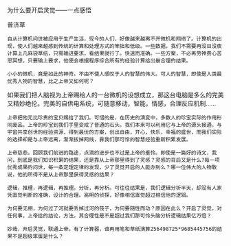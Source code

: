 为什么要开启灵觉——一点感悟

普济草


    自从计算机问世被应用于生产生活，现今的人们，好像越来越离不开微机和网络了。计算机的出现，使人们越来越感到传统的计算和处理方式的笨拙和低级。一些数据，我们不需要再没日没夜计算上几麻袋草纸，只需输进要求，看结果就行了。快速而准确。一些方案，不必再劳神费心苦思冥想，只要输上要求，他便会根据程序综合所有的经验计算给出最合理的结果。

    小小的微机，竟是如此的神奇。不由不使人感叹于人的智慧的伟大。可人的智慧，即使是人类最优秀人物的智慧，比之上帝又如何呢？

如果我们把人脑视为上帝赐给人的一台微机的设想成立，那这台电脑是多么的完美又精妙绝伦。完美的自供电系统，可随意移动，智能，情感，合理反应机制……

    上帝把他无比珍贵的宝贝赐给了我们。可惜的是，在历史的演变中，多数人的珍宝实际的作用形同废品，上帝的珍宝到我们手里变成了普通的石头。我们本来可以利用它与上帝的源头接通，与宇宙共享创世的经验资源，得到最优的方案，创出自由，开心，快乐，幸福的盛世，而我们实际的选择却是与上帝远离，渐渐拔掉网线，靠我们那可怜的智慧经验重新积累发展。

    上帝慈悲。回顾我们前进的路途，点滴的进步也不过是上帝的垂怜。即使是一篇好的诗文，我问，到底是我们知识积累的结果，还是靠从上帝那里得到了灵感？灵感的背后又是什么?每一项优秀成果的问世，每一条定理定律的发现，少了灵觉开启的人能办到么？哪一位伟大的人物敢说，他的所得不是从上帝那里获得灵感的结果？

    逻辑，推理，再逻辑，再推理。分析，再分析。可往往结果是，我们逻辑分析半天，却没有人家凭直觉判断的准确，设计的合理。高明的侦探，好像相信直觉超过相信他的逻辑。

    为何要无相，为何过了河就要丢掉过河的筏子，为何要随性而动？原因在此么？开启了灵觉，对任何事，上帝给的结论，方法，其合理性是不是超过我们那可怜头脑分析逻辑结果亿万倍？

    妙哉，开启灵觉，联通上帝。有了计算器，谁再用笔和草纸演算256498725*9685445756的结果不是超级笨蛋是什么？



